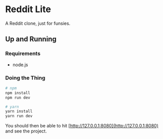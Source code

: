 # Reddit Lite  
A Reddit clone, just for funsies.

## Up and Running
### Requirements
- node.js


### Doing the Thing
``` bash
# npm
npm install
npm run dev
```

``` bash
# yarn
yarn install
yarn run dev
```

You should then be able to hit [http://127.0.0.1:8080](http://127.0.0.1:8080) and see the project.
